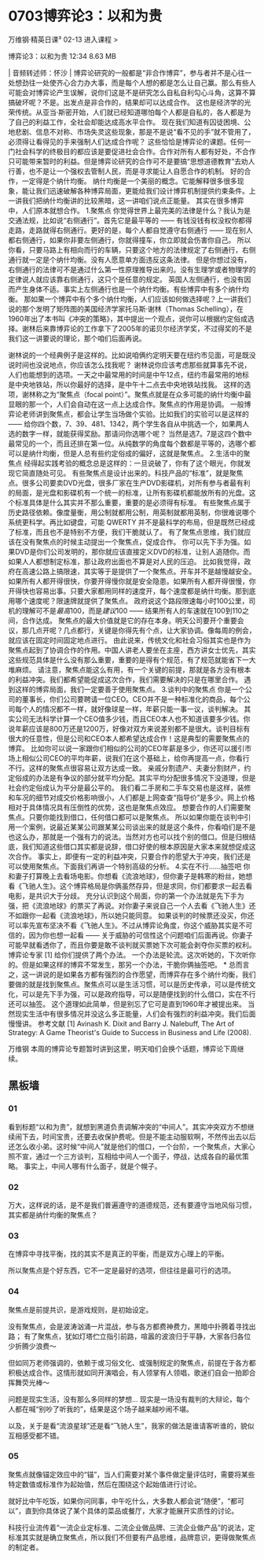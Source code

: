 # 0703博弈论3：以和为贵


万维钢·精英日课³
02-13
进入课程 >

博弈论3：以和为贵
12:34 8.63 MB

| 音频转述师：怀沙 |
博弈论研究的一般都是“非合作博弈”，参与者并不是心往一处想劲往一处使齐心合力办大事，而是每个人想的都是怎么让自己赢。那么有些人可能会对博弈论产生误解，说你们这是不是研究怎么自私自利勾心斗角，这算不算搞破坏呢？不是。出发点是非合作的，结果却可以达成合作。
这也是经济学的光荣传统。从亚当·斯密开始，人们就已经知道哪怕每个人都是自私的，各人都是为了自己的利益工作，全社会却能达成高水平合作。
现在我们知道有囚徒困境、公地悲剧、信息不对称、市场失灵这些现象，那是不是说“看不见的手”就不管用了，必须得让看得见的手来强制人们达成合作呢？
这些恰恰是博弈论的课题。任何一门社会科学的终极目的都应该是要促进社会合作。合作对所有人都有好处，不合作只可能带来暂时的利益。但是博弈论研究的合作可不是要搞“思想道德教育”去劝人行善，也不是让一个强权去管制人民，而是寻求能让人自愿合作的机制。
好的合作，一定得是个纳什均衡。
纳什均衡是一个美丽的概念。它能解释很多很多现象，能让我们迅速破解各种博弈局面，更能给我们设计博弈机制提供约束条件。上一讲我们把纳什均衡讲的比较黑暗，这一讲咱们说点正能量。
其实在很多博弈中，人们原本就想合作。
1.聚焦点
你觉得世界上最完美的法律是什么？我认为是交通法规，比如说“右侧通行”。首先它是最平等的 —— 有钱没钱有权没权你都得走路，走路就得右侧通行。更好的是，每个人都自觉遵守右侧通行 —— 现在别人都右侧通行，如果你非要左侧通行，你就得撞车，你立即就会伤害你自己。
所以你看，只要马路上有相向而行的车辆，只要这个地方的法律规定了右侧通行，右侧通行就一定是个纳什均衡。没有人愿意单方面违反这条法律。
但是你想过没有，右侧通行的法律可不是通过什么第一性原理推导出来的。没有生理学或者物理学的定律说人就应该靠右侧通行，这只个是任意的规定。
英国人左侧通行，也没有因而产生身体不适。事实上左侧通行也是一个纳什均衡。有些博弈中有多个纳什均衡。
那如果一个博弈中有个多个纳什均衡，人们应该如何做选择呢？上一讲我们说的那个发明了矩阵图的美国经济学家托马斯·谢林（Thomas Schelling），在1960年出了本书叫《冲突的策略》，其中提出一个观点，说你可以根据约定俗成选择。谢林后来靠博弈论的工作拿下了2005年的诺贝尔经济学奖，不过得奖的不是我们这一讲要说的理论，那个咱们后面再说。

谢林说的一个经典例子是这样的。比如说咱俩约定明天要在纽约市见面，可是既没说时间也没说地点，你应该怎么找我呢？
谢林说你应该考虑那些就算事先不说，人们也能想到的选项。一天之中最常用的时间是中午12点，纽约市最常用的地标是中央地铁站，所以你最好的选择，是中午十二点去中央地铁站找我。
这样的选项，谢林称之为“聚焦点（focal point）”。聚焦点就是在众多可能的纳什均衡中最显眼的那一个，人们会自动在这一点上达成合作。聚焦点的作用是协调。
一般博弈论老师讲到聚焦点，都会让学生当场做个实验。比如我们的实验可以是这样的 —— 给你四个数，7、39、481、1342，两个学生各自从中挑选一个，如果两人选的数字一样，就能获得奖励。那请问你选哪个呢？
当然是选7。7是这四个数中最常见的一个，而且还排在第一位。从纯数学的角度每个数都是平等的，选哪个都可以是纳什均衡，但是人总有些约定俗成的偏好，这就是聚焦点。
2.生活中的聚焦点
经得起实践考验的概念总是这样的：一旦说破了，你有了这个眼光，你就发现它简直随处可见。
有些聚焦点是设计出来的。科技产品的“标准”，就是聚焦点。很多公司要卖DVD光盘，很多厂家在生产DVD影碟机，对所有参与者最有利的局面，是光盘和影碟机有一个统一的标准，让所有影碟机都能放所有的光盘。这个标准具体是什么其实并不那么重要，重要的是必须得有标准。
有些聚焦点属于历史路径依赖。像度量衡，用公制就都用公制，用英制就都用英制，你很难说哪个系统更科学。再比如键盘，可能 QWERTY 并不是最科学的布局，但是既然已经成了标准，而且也不是特别不方便，我们干脆就认了。
有了聚焦点思维，我们就应该在没有聚焦点的时候主动提出一个聚焦点，促成合作。
你可以先下手为强。如果DVD是你们公司发明的，那你就应该直接定义DVD的标准，让别人追随你。而如果人人都想制定标准，那让政府出面也不算是对人民的压迫。
比如我觉得，政府在高速公路上搞限速，其实等于是提供了一个聚焦点。开车并不是越慢越安全。如果所有人都开得很快，你要开得慢你就是安全隐患。如果所有人都开得很慢，你开得快也容易出事。只要大家都用同样的速度开，每个速度都是纳什均衡。那到底用哪个速度呢？限速牌就提供了聚焦点。
政府说这个路段限速每小时100公里，司机的理解可不是*最高*100，而是*建议*100 —— 结果所有人的车速就在100到110之间，合作达成。
聚焦点的最大价值就是它的存在本身。明天公司要开个重要会议，那几点开呢？几点都行，关键是你得先有个点，让大家协调。像每周的例会，就应该在固定时间固定地点进行。
由此说来，传统文化和社会习俗其实也是作为聚焦点起到了协调合作的作用。中国人讲老人要坐在主座，西方讲女士优先，其实这些规范具体是什么没有那么重要，重要的是得有个规范，有了规范就能省下一大堆麻烦。
请注意，聚焦点能这么有用，有一个关键的前提，那就是各方没有根本的利益冲突。我们都希望能促成这次合作，我们需要解决的只是在哪里合作。
遇到这样的博弈局面，我们一定要善于使用聚焦点。
3.谈判中的聚焦点
你是一个公司的董事长，你们公司要聘请一位CEO。CEO并不是一种标准化的商品，每个公司每个人的情况都不一样，就好像球星一样，年薪只能一事一议，谈判解决。
其实公司无法科学计算一个CEO值多少钱，而且CEO本人也不知道该要多少钱。你说年薪应该是800万还是1200万，好像对双方来说差别都不是很大。谈判目标有很大的任意性，但是公司和CEO本人都希望达成合作！这是典型的需要聚焦点的博弈。
比如你可以说一家跟你们相似的公司的CEO年薪是多少，你还可以援引市场上相似公司CEO的平均年薪，说我们在这个基础上，给你再提高一点，你看行不行。这样的聚焦点很容易让双方达成一致。
亲戚分割遗产、夫妻分割财产，约定俗成的办法是有争议的部分就平均分配。其实平均分配很多情况下没道理，但是社会约定俗成认为平分是最公平的。
我们看二手房和二手车交易也是这样，装修和车况的细节对成交价格影响很小，人们都是上网查查“指导价”是多少。网上价格相对于具体情况具有压倒性的优势，这也是聚焦点效应。
想要合作的人们需要聚焦点。只要你能找到借口，任何借口都可以是聚焦点。
所以如果你能在谈判中引用一个案例，说最近某某公司跟某某公司谈出来的就是这个条件，你看咱们是不是也这么办，那就是一个强有力的说法。当然对方也可以找个别的借口。但是归根结底，我们知道这些借口其实都是说辞，借口好使的根本原因是大家本来就想促成这次合作。
事实上，即便有一定的利益冲突，只要合作的愿望大于冲突，我们还是可以使用聚焦点。下面我们再讲一个特别高级的分析。
4.实在不行……抽签吧
你和妻子打算晚上去看场电影。你想看《流浪地球》，但你妻子是韩寒的粉丝，她想看《飞驰人生》。这个博弈格局是你俩虽然存异，但是求同，你们都要求一起去看电影，是共识大于分歧。
充分认识到这个局面，你的第一个办法就是先下手为强，把《流浪地球》的票买了再说。对你妻子来说自己一个人去看《飞驰人生》还不如跟你一起看《流浪地球》，所以她只能同意。
如果谈判的时候票还没买，你还可以率先宣布坚决不看《飞驰人生》。不过从博弈论角度，你这个威胁其实是不可信的，因为你也想一起看 —— 关于威胁的可信性这个问题咱们后面再说。你妻子可能早就看透你了，而且你要是敢不谈判就买票她下次可能会剥夺你买票的权利。
博弈论专家 [1] 给你们提供了两个办法。
一个办法是轮流。这次听她的，下次听你的。但是如果这样的博弈不常发生，那另一个办法，干脆你俩抽签吧。
*
总而言之，这一讲说的是如果各方都有强烈的合作愿望，而博弈存在多个纳什均衡，我们要做的就是找到聚焦点。聚焦点可以是生活习惯，可以是历史传承，可以是传统文化，可以是先下手为强，可以是政府指导，可以是随便找到的什么借口，实在不行还可以抽签。
这个道理如此简单，但是别忘了它可是直到1960年才被提出来。
当然现实生活中有很多情况并没这么多正能量，人们会有强烈的利益冲突。我们后面慢慢讲。
参考文献
[1] Avinash K. Dixit and Barry J. Nalebuff, The Art of Strategy: A Game Theorist's Guide to Success in Business and Life (2008). 

万维钢
本周的博弈论专题暂时讲到这里，明天咱们会换个话题，博弈论下周继续。

## 黑板墙

### 01

看到标题“以和为贵”，就想到黑道负责调解冲突的“中间人”。其实冲突双方不想继续闹下去，时间宝贵，还要去收保护费呢。但是不能主动服软啊，不然传出去以后还怎么收小弟。这时候“中间人”就是他们的借口，一个台阶，一个聚焦点，大家心照不宣，通过一个三方谈判，互相给中间人一个面子，停战，达成各自的最优策略。
事实上，中间人哪有什么面子，就是个幌子。

### 02

万大，这样说的话，是不是我们普遍遵守的道德规范，还有要遵守当地风俗习惯，其实都是纳什均衡的聚焦点？

### 03

在博弈中寻找平衡，找的其实不是真正的平衡，而是双方心理上的平衡。

所以聚焦点是个好东西，它不一定是最好的选项，但往往是最可行的选项。

### 04

聚焦点是前提共识，是游戏规则，是初始设定。

没有聚焦点，会是波涛汹涌一片混战，参与各方都费神费力，黑暗中扑腾着寻找出路；
有了聚焦点，犹如灯塔伫立指引前路，喧嚣的波浪归于平静，大家各归各位少折腾少浪费～

但如同万老师强调的，依赖于或习俗文化、或强制规定的聚焦点，前提在于各方都积极达成合作。这情形就如同开演唱会，有人领掌有人领唱，歌迷们自会一拍即合挥舞荧光棒～

问题是现实生活，没有那么多同样的梦想… 现实是一场没有裁判的大辩论，每个人都在喊“别吵了听我的”，结果是这个场子越来越吵闹不堪。

以及，关于是看“流浪星球”还是看“飞驰人生”，我家的做法是谁请客听谁的，貌似互相感受都不错。

### 05

聚焦点就像锚定效应中的“锚”，当人们需要对某个事件做定量评估时，需要将某些特定数值或标准作为起始值，然后在围绕这个起始值进行讨论。

就好比中午吃饭，如果你问同事，中午吃什么，大多数人都会说“随便”，“都可以”，直到你具体说了某个具体的菜品或餐厅，大家才能展开实质性的讨论。

科技行业流传着“一流企业定标准、二流企业做品牌、三流企业做产品”的说法，定标准其实就是确立聚焦点，所以我们不但要有产品思维，品牌意识，更得做聚焦点的制定者。